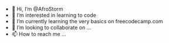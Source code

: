 - 👋 Hi, I’m @AfroStorm
- 👀 I’m interested in learning to code
- 🌱 I’m currently learning the very basics on freecodecamp.com
- 💞️ I’m looking to collaborate on ...
- 📫 How to reach me ...

<!---
AfroStorm/AfroStorm is a ✨ special ✨ repository because its `README.md` (this file) appears on your GitHub profile.
You can click the Preview link to take a look at your changes.
--->
